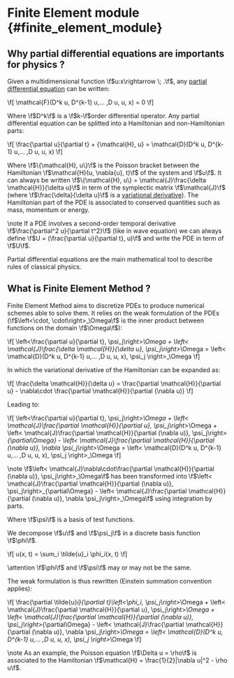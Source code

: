 # Finite Element module {#finite_element_module}
<!--
SPDX-FileCopyrightText: 2025 Baptiste Legouix
SPDX-License-Identifier: GPL-3.0-or-later
-->

## Why partial differential equations are importants for physics ?

Given a multidimensional function \f$u:x\rightarrow \; .\f$, any [partial differential equation](https://en.wikipedia.org/wiki/Partial_differential_equation) can be written:

\f\[
\mathcal{F}(D^k u, D^{k-1} u,... ,D u, u, x) = 0
\f\]

Where \f$D^k\f$ is a \f$k-\f$order differential operator. Any partial differential equation can be splitted into a Hamiltonian and non-Hamiltonian parts:

\f\[
\frac{\partial u}{\partial t} + \{\mathcal{H}, u\} = \mathcal{D}(D^k u, D^{k-1} u,... ,D u, u, x) 
\f\]

Where \f$\{\mathcal{H}, u\}\f$ is the Poisson bracket between the Hamiltonian \f$\mathcal{H}(u, \nabla{u}, t)\f$ of the system and \f$u\f$. It can always be written \f$\{\mathcal{H}, u\} = \mathcal{J}\frac{\delta \mathcal{H}}{\delta u}\f$ in term of the symplectic matrix \f$\mathcal{J}\f$ (where \f$\frac{\delta}{\delta u}\f$ is a [variational derivative](https://en.wikipedia.org/wiki/Functional_derivative)). The Hamiltonian part of the PDE is associated to conserved quantities such as mass, momentum or energy.

\note If a PDE involves a second-order temporal derivative \f$\frac{\partial^2 u}{\partial t^2}\f$ (like in wave equation) we can always define \f$U = (\frac{\partial u}{\partial t}, u)\f$ and write the PDE in term of  \f$U\f$.

Partial differential equations are the main mathematical tool to describe rules of classical physics.

## What is Finite Element Method ?

Finite Element Method aims to discretize PDEs to produce numerical schemes able to solve them. It relies on the weak formulation of the PDEs (\f$\left<\cdot, \cdot\right>_\Omega\f$ is the inner product between functions on the domain \f$\Omega\f$):

\f\[
\left<\frac{\partial u}{\partial t}, \psi_j\right>_\Omega + \left< \mathcal{J}\frac{\delta \mathcal{H}}{\delta u}, \psi_j\right>_\Omega = \left< \mathcal{D}(D^k u, D^{k-1} u,... ,D u, u, x), \psi_j \right>_\Omega
\f\]

In which the variational derivative of the Hamiltonian can be expanded as: 

\f\[
 \frac{\delta \mathcal{H}}{\delta u} = \frac{\partial \mathcal{H}}{\partial u} - \nabla\cdot \frac{\partial \mathcal{H}}{\partial (\nabla u)}
\f\]

Leading to:

\f\[
\left<\frac{\partial u}{\partial t}, \psi_j\right>_\Omega + \left< \mathcal{J}\frac{\partial \mathcal{H}}{\partial u}, \psi_j\right>_\Omega + \left< \mathcal{J}\frac{\partial \mathcal{H}}{\partial (\nabla u)}, \psi_j\right>_{\partial\Omega} - \left< \mathcal{J}\frac{\partial \mathcal{H}}{\partial (\nabla u)}, \nabla \psi_j\right>_\Omega = \left< \mathcal{D}(D^k u, D^{k-1} u,... ,D u, u, x), \psi_j \right>_\Omega
\f\]


\note \f$\left< \mathcal{J}\nabla\cdot\frac{\partial \mathcal{H}}{\partial (\nabla u)}, \psi_j\right>_\Omega\f$ has been transformed into \f$\left< \mathcal{J}\frac{\partial \mathcal{H}}{\partial (\nabla u)}, \psi_j\right>_{\partial\Omega} - \left< \mathcal{J}\frac{\partial \mathcal{H}}{\partial (\nabla u)}, \nabla \psi_j\right>_\Omega\f$ using integration by parts. 

Where \f$\psi\f$ is a basis of test functions.

We decompose \f$u\f$ and \f$\psi_j\f$ in a discrete basis function \f$\phi\f$. 

\f\[
u(x, t) = \sum_i \tilde{u}_i \phi_i(x, t)
\f\]

\attention \f$\phi\f$ and \f$\psi\f$ may or may not be the same.

The weak formulation is thus rewritten (Einstein summation convention applies):

\f\[
\frac{\partial \tilde{u}_i}{\partial t}\left<\phi_i, \psi_j\right>_\Omega + \left< \mathcal{J}\frac{\partial \mathcal{H}}{\partial u}, \psi_j\right>_\Omega + \left< \mathcal{J}\frac{\partial \mathcal{H}}{\partial (\nabla u)}, \psi_j\right>_{\partial\Omega} - \left< \mathcal{J}\frac{\partial \mathcal{H}}{\partial (\nabla u)}, \nabla \psi_j\right>_\Omega = \left< \mathcal{D}(D^k u, D^{k-1} u,... ,D u, u, x), \psi_j \right>_\Omega
\f\]

\note As an example, the Poisson equation \f$\Delta u = \rho\f$ is associated to the Hamiltonian \f$\mathcal{H} = \frac{1}{2}|\nabla u|^2 - \rho u\f$.
